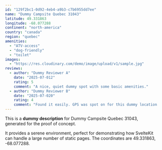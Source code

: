 ```yaml
---
id: "129f2bc1-0d92-4eb4-a9b3-c7b6955dd7ee"
name: "Dummy Campsite Quebec 31043"
latitude: 49.331863
longitude: -68.077288
continent: "north-america"
country: "canada"
region: "quebec"
amenities:
  - "ATV-access"
  - "dog-friendly"
  - "toilet"
images:
  - "https://res.cloudinary.com/demo/image/upload/v1/sample.jpg"
reviews:
  - author: "Dummy Reviewer A"
    date: "2025-07-012"
    rating: 5
    comment: "A nice, quiet dummy spot with some basic amenities."
  - author: "Dummy Reviewer B"
    date: "2025-07-020"
    rating: 4
    comment: "Found it easily. GPS was spot on for this dummy location."
---
```


This is a **dummy description** for Dummy Campsite Quebec 31043, generated for the proof of concept.

It provides a serene environment, perfect for demonstrating how SvelteKit can handle a large number of static pages. The coordinates are 49.331863, -68.077288.

